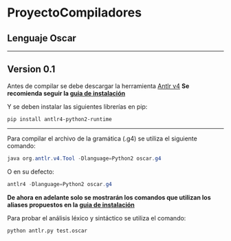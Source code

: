 # ProyectoCompiladores

## Lenguaje Oscar

---
## Version 0.1

Antes de compilar se debe descargar la herramienta [Antlr v4]
__Se recomienda seguir la [guia de instalación]__

Y se deben instalar las siguientes librerías en pip:

```python2
pip install antlr4-python2-runtime
```
---

Para compilar el archivo de la gramática (.g4) se utiliza el siguiente comando:

```java
java org.antlr.v4.Tool -Dlanguage=Python2 oscar.g4
```
O en su defecto:

```java
antlr4 -Dlanguage=Python2 oscar.g4
```
__De ahora en adelante solo se mostrarán los comandos que utilizan los aliases propuestos en la [guia de instalación]__

Para probar el análisis léxico y sintáctico se utiliza el comando:

```python2
python antlr.py test.oscar
```

[Antlr v4]: https://www.antlr.org/download.html
[guia de instalación]: https://github.com/antlr/antlr4/blob/master/doc/getting-started.md